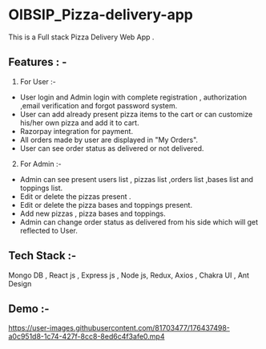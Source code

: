 # OIBSIP_Pizza-delivery-app


This is a Full stack Pizza Delivery Web App .

## Features : -

1) For User :-
- User login and Admin login with complete registration , authorization ,email verification and forgot password system.
- User can add already present pizza items to the cart or can customize his/her own pizza and add it to cart.
- Razorpay integration for payment.
- All orders made by user are displayed in "My Orders".
- User can see order status as delivered or not delivered.


2) For Admin :- 
- Admin can see present users list , pizzas list ,orders list ,bases list and toppings list.
- Edit or delete the pizzas present .
- Edit or delete the pizza bases and toppings present.
- Add new pizzas , pizza bases and toppings.
- Admin can change order status as delivered from his side which will get reflected to User.

## Tech Stack :-
Mongo DB , React js , Express js , Node js, Redux,  Axios , Chakra UI , Ant Design

## Demo :- 


https://user-images.githubusercontent.com/81703477/176437498-a0c951d8-1c74-427f-8cc8-8ed6c4f3afe0.mp4

